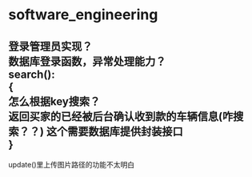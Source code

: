 # software_engineering

登录管理员实现？  
数据库登录函数，异常处理能力？  
search():  
{  
	怎么根据key搜索？  
	返回买家的已经被后台确认收到款的车辆信息(咋搜索？？)  这个需要数据库提供封装接口  
	}  
-----------------------------------------------------------------  
update()里上传图片路径的功能不太明白
